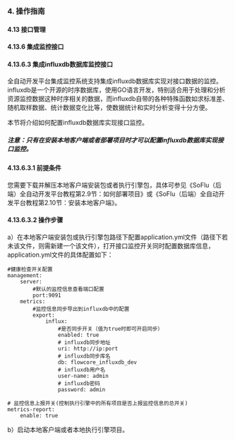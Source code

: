 ### 4. 操作指南

#### 4.13 接口管理

#### 4.13.6 集成监控接口

#### 4.13.6.3 集成influxdb数据库监控接口

全自动开发平台集成监控系统支持集成influxdb数据库实现对接口数据的监控。influxdb是一个开源的时序数据库，使用GO语言开发，特别适合用于处理和分析资源监控数据这种时序相关的数据，而influxdb自带的各种特殊函数如求标准差、随机取样数据、统计数据变化比等，使数据统计和实时分析变得十分方便。

本节将介绍如何配置influxdb数据库实现接口监控。

##### 注意：只有在安装本地客户端或者部署项目时才可以配置influxdb数据库实现接口监控。

#### 4.13.6.3.1 前提条件

您需要下载并解压本地客户端安装包或者执行引擎包，具体可参见《SoFlu（后端）全自动开发平台教程第2.9节：如何部署项目》或《SoFlu（后端）全自动开发平台教程第2.10节：安装本地客户端》。

#### 4.13.6.3.2 操作步骤

a）在本地客户端安装包或执行引擎包路径下配置application.yml文件（路径下若未该文件，则需新建一个该文件），打开接口监控开关同时配置数据库信息，application.yml文件的具体配置如下：

```
#健康检查开关配置
management:
    server:
        #默认的监控信息查看端口配置
        port:9091
    metrics:
        #监控信息同步导出到influxdb中的配置
        export:
            influx:
                #是否同步开关（值为true时即可开启同步）
                enabled: true
                # influxdb同步地址
                uri: http://ip:port
                # influxdb同步库名
                db: flowcore_influxdb_dev
                # influxdb用户名
                user-name: admin
                # influxdb密码
                password: admin

# 监控信息上报开关(控制执行引擎中的所有项目是否上报监控信息的总开关)
metrics-report:
    enable: true
```

b）启动本地客户端或者本地执行引擎项目。
